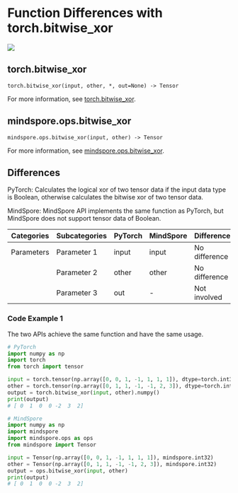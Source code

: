 # Function Differences with torch.bitwise_xor

<a href="https://gitee.com/mindspore/docs/blob/master/docs/mindspore/source_en/note/api_mapping/pytorch_diff/bitwise_xor.md" target="_blank"><img src="https://mindspore-website.obs.cn-north-4.myhuaweicloud.com/website-images/master/resource/_static/logo_source_en.png"></a>

## torch.bitwise_xor

```text
torch.bitwise_xor(input, other, *, out=None) -> Tensor
```

For more information, see [torch.bitwise_xor](https://pytorch.org/docs/1.8.1/generated/torch.bitwise_xor.html).

## mindspore.ops.bitwise_xor

```text
mindspore.ops.bitwise_xor(input, other) -> Tensor
```

For more information, see [mindspore.ops.bitwise_xor](https://mindspore.cn/docs/en/master/api_python/ops/mindspore.ops.bitwise_xor.html).

## Differences

PyTorch: Calculates the logical xor of two tensor data if the input data type is Boolean, otherwise calculates the bitwise xor of two tensor data.

MindSpore: MindSpore API implements the same function as PyTorch, but MindSpore does not support tensor data of Boolean.

| Categories | Subcategories | PyTorch | MindSpore | Differences   |
| ---- | ----- | ------- | --------- | -------------- |
| Parameters | Parameter 1 | input   | input         | No difference |
|      | Parameter 2 | other   | other         | No difference |
|      | Parameter 3 | out | -         | Not involved    |

### Code Example 1

The two APIs achieve the same function and have the same usage.

```python
# PyTorch
import numpy as np
import torch
from torch import tensor

input = torch.tensor(np.array([0, 0, 1, -1, 1, 1, 1]), dtype=torch.int32)
other = torch.tensor(np.array([0, 1, 1, -1, -1, 2, 3]), dtype=torch.int32)
output = torch.bitwise_xor(input, other).numpy()
print(output)
# [ 0  1  0  0 -2  3  2]

# MindSpore
import numpy as np
import mindspore
import mindspore.ops as ops
from mindspore import Tensor

input = Tensor(np.array([0, 0, 1, -1, 1, 1, 1]), mindspore.int32)
other = Tensor(np.array([0, 1, 1, -1, -1, 2, 3]), mindspore.int32)
output = ops.bitwise_xor(input, other)
print(output)
# [ 0  1  0  0 -2  3  2]
```

